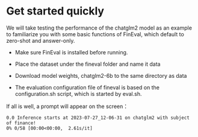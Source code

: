 # Get started quickly

We will take testing the performance of the chatglm2 model as an example to familiarize you with some basic functions of FinEval, which default to zero-shot and answer-only.

- Make sure FinEval is installed before running.
- Place the dataset under the fineval folder and name it data

- Download model weights, chatglm2-6b to the same directory as data
- The evaluation configuration file of fineval is based on the configuration.sh script, which is started by eval.sh.

If all is well, a prompt will appear on the screen：

```
0.0 Inference starts at 2023-07-27_12-06-31 on chatglm2 with subject of finance!
0% 0/58 [00:00<00:00,  2.61s/it]
```
